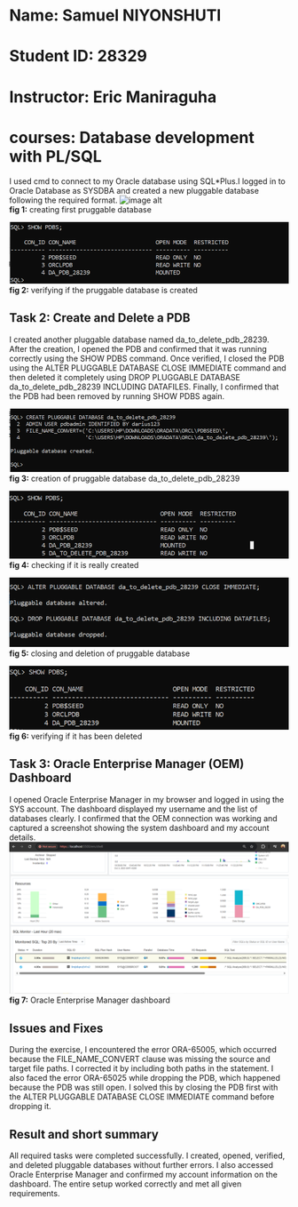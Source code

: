 
# Name: Samuel NIYONSHUTI
# Student ID: 28329  
# Instructor: Eric Maniraguha 
# courses: Database development with PL/SQL  
I used cmd to connect to my Oracle database using SQL*Plus.I logged in to Oracle Database as SYSDBA and created a new pluggable database following the required format.
![image alt]()        
**fig 1:** creating first pruggable database


![image alt](https://github.com/dariusmutabazi-commits/Pluggable-Database--Darius-MUTABAZI/blob/main/checking%20p%20database%201.PNG)        
**fig 2:** verifying if the pruggable database is created

## Task 2: Create and Delete a PDB
I created another pluggable database named da_to_delete_pdb_28239. After the creation, I opened the PDB and confirmed that it was running correctly using the SHOW PDBS command. Once verified, I closed the PDB using the ALTER PLUGGABLE DATABASE CLOSE IMMEDIATE command and then deleted it completely using DROP PLUGGABLE DATABASE da_to_delete_pdb_28239 INCLUDING DATAFILES. Finally, I confirmed that the PDB had been removed by running SHOW PDBS again.

![image alt](https://github.com/dariusmutabazi-commits/Pluggable-Database--Darius-MUTABAZI/blob/main/creation%20of%20another%20prugable%20database.PNG)       
**fig 3:** creation of pruggable database da_to_delete_pdb_28239

![image alt](https://github.com/dariusmutabazi-commits/Pluggable-Database--Darius-MUTABAZI/blob/main/verification%20of%20pdb1.PNG)        
**fig 4:** checking if it is really created

![image alt](https://github.com/dariusmutabazi-commits/Pluggable-Database--Darius-MUTABAZI/blob/main/closing%20the%20altered%20prugable%20database%20and%20deletion.PNG)     
**fig 5:** closing and deletion of pruggable database

![image alt](https://github.com/dariusmutabazi-commits/Pluggable-Database--Darius-MUTABAZI/blob/main/verification%20of%20pdb%202.PNG)       
**fig 6:** verifying if it has been deleted

## Task 3: Oracle Enterprise Manager (OEM) Dashboard
I opened Oracle Enterprise Manager in my browser and logged in using the SYS account. The dashboard displayed my username and the list of databases clearly. I confirmed that the OEM connection was working and captured a screenshot showing the system dashboard and my account details.
![image alt](https://github.com/dariusmutabazi-commits/Pluggable-Database--Darius-MUTABAZI/blob/main/OEM.PNG)         
**fig 7:** Oracle Enterprise Manager dashboard

## Issues and Fixes
During the exercise, I encountered the error ORA-65005, which occurred because the FILE_NAME_CONVERT clause was missing the source and target file paths. I corrected it by including both paths in the statement. I also faced the error ORA-65025 while dropping the PDB, which happened because the PDB was still open. I solved this by closing the PDB first with the ALTER PLUGGABLE DATABASE CLOSE IMMEDIATE command before dropping it.
## Result and short summary
All required tasks were completed successfully. I created, opened, verified, and deleted pluggable databases without further errors. I also accessed Oracle Enterprise Manager and confirmed my account information on the dashboard. The entire setup worked correctly and met all given requirements.

